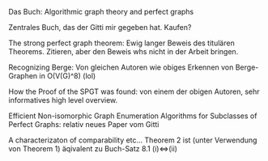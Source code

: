 Das Buch:
Algorithmic graph theory and perfect graphs

Zentrales Buch, das der Gitti mir gegeben hat. Kaufen?


The strong perfect graph theorem:
Ewig langer Beweis des titulären Theorems.
Zitieren, aber den Beweis whs nicht in der Arbeit bringen.

Recognizing Berge:
Von gleichen Autoren wie obiges
Erkennen von Berge-Graphen in O(V(G)^8) (lol)

How the Proof of the SPGT was found:
von einem der obigen Autoren, sehr informatives high level overview.

Efficient Non-isomorphic Graph Enumeration Algorithms for Subclasses of Perfect Graphs:
relativ neues Paper vom Gitti

A characterizaton of comparability etc...
Theorem 2 ist (unter Verwendung von Theorem 1) äqivalent zu Buch-Satz 8.1 (i)<=>(ii)


